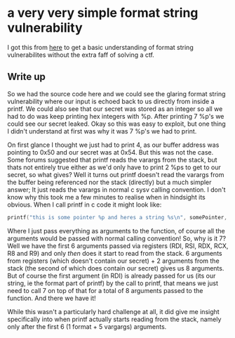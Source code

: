 # a very **very** simple format string vulnerability

I got this from [here](https://ctf101.org/binary-exploitation/what-is-a-format-string-vulnerability/) to get a basic understanding of format string vulnerabilites without the extra faff of solving a ctf.

## Write up

So we had the source code here and we could see the glaring format string vulnerability where our input is echoed back to us directly from inside a printf.  We could also see that our secret was stored as an integer so all we had to do was keep printing hex integers with %p. After printing 7 %p's we could see our secret leaked. Okay so this was easy to exploit, but one thing I didn't understand at first was why it was 7 %p's we had to print.

On first glance I thought we just had to print 4, as our buffer address was pointing to 0x50 and our secret was at 0x54. But this was not the case. Some forums suggested that printf reads the varargs from the stack, but thats not entirely true either as we'd only have to print 2 %ps to get to our secret, so what gives? Well it turns out printf doesn't read the varargs from the buffer being referenced nor the stack (directly) but a much simpler answer; It just reads the varargs in normal c sysv calling convention. I don't know why this took me a few minutes to realise when in hindsight its obvious. When I call printf in c code it might look like:

```c
printf("this is some pointer %p and heres a string %s\n", somePointer, someString);
```

Where I just pass everything as arguments to the function, of course all the arguments would be passed with normal calling convention! So, why is it 7? Well we have the first 6 arguments passed via registers (RDI, RSI, RDX, RCX, R8 and R9) and only *then* does it start to read from the stack. 6 arguments from registers (which doesn't contain our secret) + 2 arguments from the stack (the second of which does contain our secret) gives us 8 arguments. But of course the first argument (in RDI) is already passed for us (its our string, ie the format part of printf) by the call to printf, that means we just need to call 7 on top of that for a total of 8 arguments passed to the function. And there we have it!

While this wasn't a particularly hard challenge at all, it did give me insight specifically into when printf actually starts reading from the stack, namely only after the first 6 (1 format + 5 vargargs) arguments. 